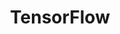 ---
image:
  featured: 'true'
  path: /assets/images/projects/tensorflow.png
permalink: /engineering/projects/tensorflow/
project_link_name: tensorflow
project_url: https://www.tensorflow.org/
statsAvailable: 'false'
title: TensorFlow
---